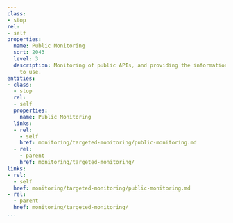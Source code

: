```yaml
---
class:
- stop
rel:
- self
properties:
  name: Public Monitoring
  sort: 2043
  level: 3
  description: Monitoring of public APIs, and providing the information for others
    to use.
entities:
- class:
  - stop
  rel:
  - self
  properties:
    name: Public Monitoring
  links:
  - rel:
    - self
    href: monitoring/targeted-monitoring/public-monitoring.md
  - rel:
    - parent
    href: monitoring/targeted-monitoring/
links:
- rel:
  - self
  href: monitoring/targeted-monitoring/public-monitoring.md
- rel:
  - parent
  href: monitoring/targeted-monitoring/
...
```

